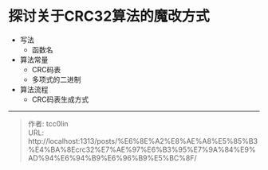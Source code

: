 # 探讨关于CRC32算法的魔改方式


- 写法
    - 函数名
- 算法常量
    - CRC码表
    - 多项式的二进制
- 算法流程
    - CRC码表生成方式

---

> 作者: tcc0lin  
> URL: http://localhost:1313/posts/%E6%8E%A2%E8%AE%A8%E5%85%B3%E4%BA%8Ecrc32%E7%AE%97%E6%B3%95%E7%9A%84%E9%AD%94%E6%94%B9%E6%96%B9%E5%BC%8F/  

